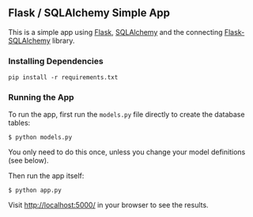 ## Flask / SQLAlchemy Simple App

This is a simple app using [Flask](http://flask.pocoo.org), [SQLAlchemy](http://www.sqlalchemy.org/) and the connecting [Flask-SQLAlchemy](http://flask-sqlalchemy.pocoo.org) library.

### Installing Dependencies

```
pip install -r requirements.txt
```

### Running the App

To run the app, first run the `models.py` file directly to create the database tables:

```
$ python models.py
```

You only need to do this once, unless you change your model definitions (see below).

Then run the app itself:

```
$ python app.py
```

Visit [http://localhost:5000/](http://localhost:5000/) in your browser to see the results.
